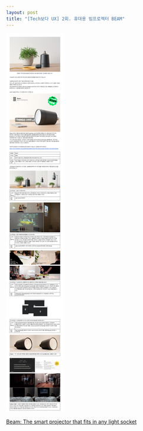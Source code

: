 ```yaml
---
layout: post
title: "[Tech보다 UX] 2회. 휴대용 빔프로젝터 BEAM"
---
```


<img class="alignnone size-full wp-image-58" src="https://raw.githubusercontent.com/midaeng/articles/gh-pages/images/blog/beam.png"/> 


[Beam: The smart projector that fits in any light socket](https://www.kickstarter.com/projects/beamlabsinc/beam-the-smart-projector-that-fits-in-any-light-so/posts) 


